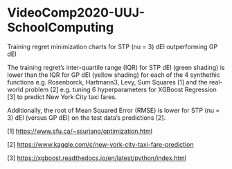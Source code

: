 # VideoComp2020-UUJ-SchoolComputing
Training regret minimization charts for STP (nu = 3) dEI outperforming GP dEI

The training regret’s inter-quartile range (IQR)  for STP dEI (green shading) is lower than the IQR for GP dEI (yellow shading) for each of the 4 synthethic functions e.g. Rosenborck, Hartmann3, Levy, Sum Squares [1] and the real-world problem [2] e.g. tuning 6 hyperparameters for XGBoost Regression [3] to predict New York City taxi fares.

Additionally, the root of Mean Squared Error (RMSE) is lower for STP (nu = 3) dEI (versus GP dEI) on the test data’s predictions [2].

[1] https://www.sfu.ca/~ssurjano/optimization.html

[2] https://www.kaggle.com/c/new-york-city-taxi-fare-prediction

[3] https://xgboost.readthedocs.io/en/latest/python/index.html
